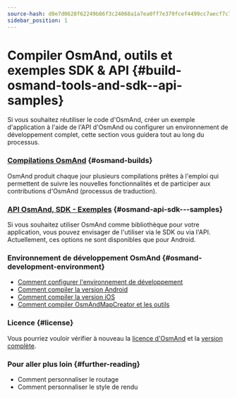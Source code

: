 ```yaml
---
source-hash: d0e7d0628f62249b86f3c24068a1a7ea0ff7e379fcef4499cc7aecf7c7d9f10e
sidebar_position: 1
---
```


# Compiler OsmAnd, outils et exemples SDK & API {#build-osmand-tools-and-sdk--api-samples}
Si vous souhaitez réutiliser le code d'OsmAnd, créer un exemple d'application à l'aide de l'API d'OsmAnd ou configurer un environnement de développement complet, cette section vous guidera tout au long du processus.

### [Compilations OsmAnd](./osmand-builds.md) {#osmand-builds}
OsmAnd produit chaque jour plusieurs compilations prêtes à l'emploi qui permettent de suivre les nouvelles fonctionnalités et de participer aux contributions d'OsmAnd (processus de traduction).

### [API OsmAnd, SDK - Exemples](../osmand-api-sdk/index.md) {#osmand-api-sdk---samples}
Si vous souhaitez utiliser OsmAnd comme bibliothèque pour votre application, vous pouvez envisager de l'utiliser via le SDK ou via l'API. Actuellement, ces options ne sont disponibles que pour Android.

### Environnement de développement OsmAnd {#osmand-development-environment}
* [Comment configurer l'environnement de développement](./setup-the-dev-environment.md)
* [Comment compiler la version Android](./how-to-compile-the-android-version.md)
* [Comment compiler la version iOS](./how-to-compile-the-ios-version.md)
* [Comment compiler OsmAndMapCreator et les outils](./how-to-compile-mapcreator-and-tools.md)

### Licence {#license}
Vous pourriez vouloir vérifier à nouveau la [licence d'OsmAnd](https://osmand.net/help-online/license) et la [version complète](https://github.com/osmandapp/OsmAnd/blob/master/LICENSE).

### Pour aller plus loin {#further-reading}
- Comment personnaliser le routage
- Comment personnaliser le style de rendu